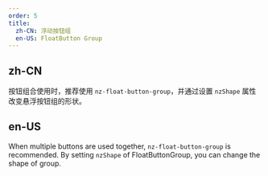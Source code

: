 ```yaml
---
order: 5
title:
  zh-CN: 浮动按钮组
  en-US: FloatButton Group
---
```


## zh-CN

按钮组合使用时，推荐使用 `nz-float-button-group`，并通过设置 `nzShape` 属性改变悬浮按钮组的形状。

## en-US

When multiple buttons are used together, `nz-float-button-group` is recommended. By setting `nzShape` of FloatButtonGroup, you can change the shape of group.
